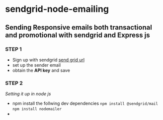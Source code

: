 # sendgrid-node-emailing
Sending Responsive emails both transactional and promotional with sendgrid and Express js
---
### STEP 1
- Sign up with sendgrid [send grid url](https://sendgrid.com)
- set up the sender email
- obtain the **API key** and save 

### STEP 2
*Setting it up in node js*
- npm install the follwing dev dependencies
    `npm install @sendgrid/mail`
    `npm install nodemailer`
-
